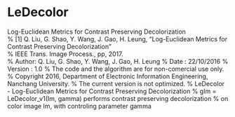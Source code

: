 # LeDecolor
Log-Euclidean Metrics for Contrast Preserving Decolorization  
% [1] Q. Liu, G. Shao, Y. Wang, J. Gao, H. Leung, “Log-Euclidean Metrics for Contrast Preserving Decolorization”   
% IEEE Trans. Image Process., pp, 2017.  
% Author: Q. Liu, G. Shao, Y. Wang, J. Gao, H. Leung 
% Date : 22/10/2016 
% Version : 1.0 
% The code and the algorithm are for non-comercial use only. 
% Copyright 2016, Department of Electronic Information Engineering, Nanchang University. 
% The current version is not optimized. 
% LeDecolor - Log-Euclidean Metrics for Contrast Preserving Decolorization 
% gIm = LeDecolor_v1(Im, gamma) performs contrast preserving decolorization 
% on color image Im, with controling parameter gamma 
